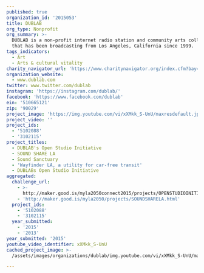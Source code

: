 ```yaml
---
published: true
organization_id: '2015053'
title: DUBLAB
org_type: Nonprofit
org_summary: >-
  DUBLAB is a non-profit internet radio station and community arts collective
  that has been broadcasting from Los Angeles, California since 1999.
tags_indicators:
  - Art
  - Arts & cultural vitality
charity_navigator_url: 'https://www.charitynavigator.org/index.cfm?bay=search.profile&ein=510665121'
organization_website:
  - www.dublab.com
twitter: www.twitter.com/dublab
instagram: 'https://instagram.com/dublab/'
facebook: 'https://www.facebook.com/dublab'
ein: '510665121'
zip: '90029'
project_image: 'https://img.youtube.com/vi/xXMkk_S-UnU/maxresdefault.jpg'
project_video: ''
project_ids:
  - '5102088'
  - '3102115'
project_titles:
  - DUBLAB's Open Studio Initiative
  - SOUND SHARE LA
  - Sound Sanctuary
  - 'Wayfinder LA, a utility for car-free transit'
  - DUBLABs Open Studio Initiative
aggregated:
  challenge_url:
    - >-
      http://maker.good.is/myla2050connect2015/projects/OPENSTUDIOINITIATIVE.html
    - 'http://maker.good.is/myla2050/projects/SOUNDSHARELA.html'
  project_ids:
    - '5102088'
    - '3102115'
  year_submitted:
    - '2015'
    - '2013'
year_submitted: '2015'
youtube_video_identifier: xXMkk_S-UnU
cached_project_image: >-
  /assets/images/organizations/dublab/img.youtube.com/vi/xXMkk_S-UnU/maxresdefault.jpg

---
```


